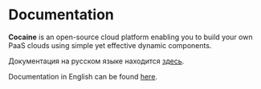 Documentation
================

**Cocaine** is an open-source cloud platform enabling you to build your own PaaS clouds using simple yet effective dynamic components.

Документация на русском языке находится [здесь](https://github.com/cocaine/cocaine-docs-ru/wiki).

Documentation in English can be found [here](https://github.com/cocaine/cocaine-docs-en/wiki).
